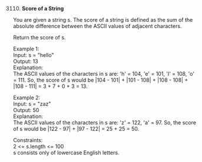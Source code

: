 3110. **Score of a String**

You are given a string s. The score of a string is defined as the sum of the absolute difference between the ASCII values of adjacent characters.<br>

Return the score of s.<br>

Example 1:<br>
Input: s = "hello"<br>
Output: 13<br>
Explanation:<br>
The ASCII values of the characters in s are: 'h' = 104, 'e' = 101, 'l' = 108, 'o' = 111. So, the score of s would be |104 - 101| + |101 - 108| + |108 - 108| + |108 - 111| = 3 + 7 + 0 + 3 = 13.<br>

Example 2:<br>
Input: s = "zaz"<br>
Output: 50<br>
Explanation:<br>
The ASCII values of the characters in s are: 'z' = 122, 'a' = 97. So, the score of s would be |122 - 97| + |97 - 122| = 25 + 25 = 50.<br>

Constraints:<br>
2 <= s.length <= 100<br>
s consists only of lowercase English letters.
